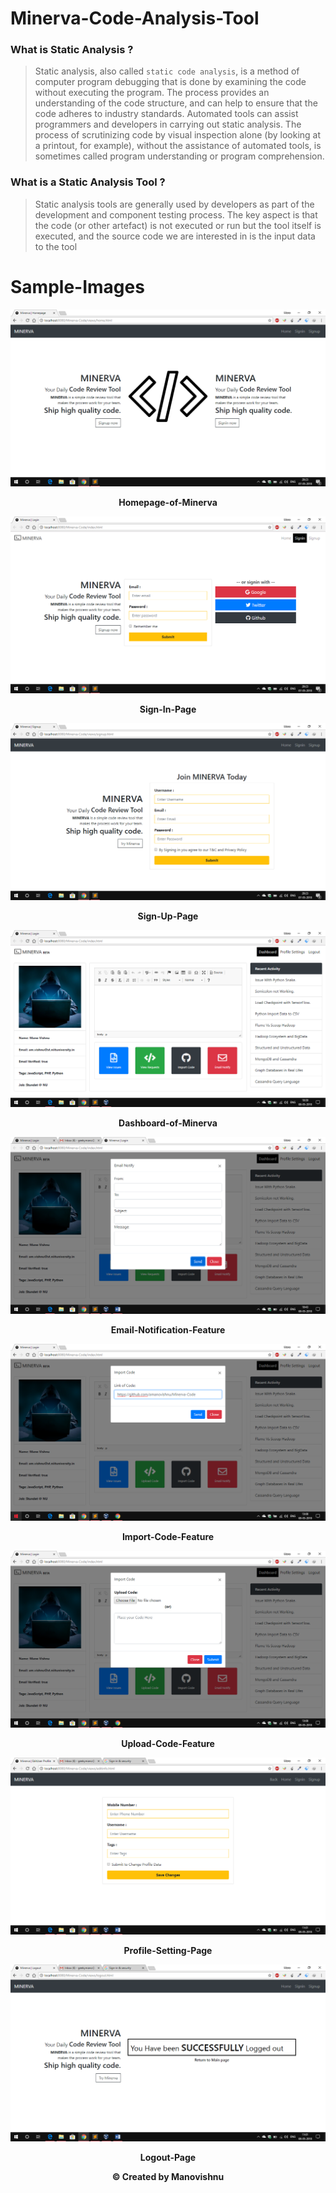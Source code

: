 # Minerva-Code-Analysis-Tool

### What is Static Analysis ?
> Static analysis, also called `static code analysis`, is a method of computer program debugging that is done by examining the code without executing the program. The process provides an understanding of the code structure, and can help to ensure that the code adheres to industry standards. Automated tools can assist programmers and developers in carrying out static analysis. The process of scrutinizing code by visual inspection alone (by looking at a printout, for example), without the assistance of automated tools, is sometimes called program understanding or program comprehension.

### What is a Static Analysis Tool ?
> Static analysis tools are generally used by developers as part of the development and component testing process. The key aspect is that the code (or other artefact) is not executed or run but the tool itself is executed, and the source code we are interested in is the input data to the tool


# Sample-Images

![Homepage](Snapshots/Homepage.png)
<p align="center"><b>Homepage-of-Minerva</b></p>

![Signin-Page](Snapshots/Signin.png)
<p align="center"><b>Sign-In-Page</b></p>

![Signup-Page](Snapshots/Signup.png)
<p align="center"><b>Sign-Up-Page</b></p>

![Dashboard](Snapshots/Dashboard.png)
<p align="center"><b>Dashboard-of-Minerva</b></p>

![Email Notify](Snapshots/EmailNotify.png)
<p align="center"><b>Email-Notification-Feature</b></p>

![ImportCode](Snapshots/ImportCode.png)
<p align="center"><b>Import-Code-Feature</b></p>

![UploadCode](Snapshots/UploadCode.png)
<p align="center"><b>Upload-Code-Feature</b></p>

![Profile-Settings](Snapshots/ProfileSettings.png)
<p align="center"><b>Profile-Setting-Page</b></p>

![Signout-Page](Snapshots/Signout.png)
<p align="center"><b>Logout-Page</b></p>

<p align="center"><b>© Created by Manovishnu</b></p>

